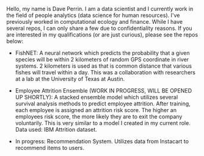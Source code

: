 Hello, my name is Dave Perrin. I am a data scientist and I currently work in the field of people analytics (data science for human resources). I've previously worked in computational ecology and finance. While I have several repos, I can only share a few due to confidentiality reasons. If you are interested in my qualifications (or are just curious), please see the repos below:

- FishNET: A neural network which predicts the probability that a given species will be within 2 kilometers of random GPS coordinate in river systems. 2 kilometers is used as that is common distance that various fishes will travel within a day. This was a collaboration with researchers at a lab at the University of Texas at Austin.

- Employee Attrition Ensemble (WORK IN PROGRESS, WILL BE OPENED UP SHORTLY): A stacked ensemble model which utilizes several survival analysis methods to predict employee attrition. After training, each employee is assigned an attrition risk score. The higher an employees risk score, the more likely they are to exit the company voluntarily. This is very similar to a model I created in my current role. Data used: IBM Attrition dataset.

- In progress: Recommendation System. Utilizes data from Instacart to recommend items to users.

<!---
David-Ryan-Perrin/David-Ryan-Perrin is a ✨ special ✨ repository because its `README.md` (this file) appears on your GitHub profile.
You can click the Preview link to take a look at your changes.
--->
